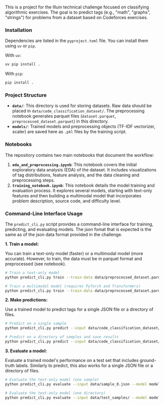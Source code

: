 This is a project for the Illuin technical challenge focused on classifying algorithmic exercises. The goal is to predict tags (e.g., "math", "graphs", "strings") for problems from a dataset based on Codeforces exercises.

### Installation

Dependencies are listed in the `pyproject.toml` file. You can install them using `uv` or `pip`.

With `uv`:
```bash
uv pip install .
```

With `pip`:
```bash
pip install .
```

### Project Structure

*   **`data/`**: This directory is used for storing datasets. Raw data should be placed in `data/code_classification_dataset/`. The preprocessing notebook generates parquet files (`dataset.parquet`, `preprocessed_dataset.parquet`) in this directory.
*   **`models/`**: Trained models and preprocessing objects (TF-IDF vectorizer, scaler) are saved here as `.pkl` files by the training script.

### Notebooks

The repository contains two main notebooks that document the workflow:

1.  **`eda_and_preprocessing.ipynb`**: This notebook covers the initial exploratory data analysis (EDA) of the dataset. It includes visualizations of tag distributions, feature analysis, and the data cleaning and preprocessing steps.
2.  **`training_notebook.ipynb`**: This notebook details the model training and evaluation process. It explores several models, starting with text-only features and then building a multimodal model that incorporates problem description, source code, and difficulty level.

### Command-Line Interface Usage

The `predict_cli.py` script provides a command-line interface for training, predicting, and evaluating models. The json fomat that is expected is the same as
of the json data format provided in the challenge. 

**1. Train a model:**

You can train a text-only model (faster) or a multimodal model (more accurate). However, to train, the data must be in parquet format and preprocessed (see notebook). 

```bash
# Train a text-only model
python predict_cli.py train --train-data data/preprocessed_dataset.parquet --output models/text_model.pkl --type text

# Train a multimodal model (requires PyTorch and Transformers)
python predict_cli.py train --train-data data/preprocessed_dataset.parquet --output models/multimodal_model.pkl --type multimodal
```

**2. Make predictions:**

Use a trained model to predict tags for a single JSON file or a directory of files.

```bash
# Predict on a single sample
python predict_cli.py predict --input data/code_classification_dataset/sample_0.json --model models/text_model.pkl

# Predict on a directory of samples and save results
python predict_cli.py predict --input data/code_classification_dataset/ --model models/multimodal_model.pkl --output predictions.json
```

**3. Evaluate a model:**

Evaluate a trained model's performance on a test set that includes ground-truth labels. Similarly to predict, this also works for a single JSON file or
a directory of files.

```bash
# Evaluate the text-only model (one sample)
python predict_cli.py evaluate --input data/sample_0.json --model models/text_model.pkl

# Evaluate the text-only model (one directory)
python predict_cli.py evaluate --input data/test_samples/ --model models/text_model.pkl

```


